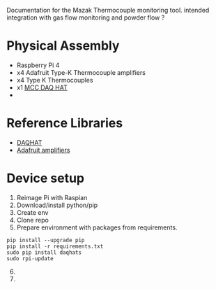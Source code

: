 Documentation for the Mazak Thermocouple monitoring tool. intended integration with gas flow monitoring and powder flow ? 

# Physical Assembly
 - Raspberry Pi 4
 - x4 Adafruit Type-K Thermocouple amplifiers
 - x4 Type K Thermocouples
 - x1 [MCC DAQ HAT](https://digilent.com/shop/mcc-118-128-voltage-measurement-daq-hat-for-raspberry-pi/)
 -
# Reference Libraries
 - [DAQHAT](https://mccdaq.github.io/daqhats/install.html) 
 - [Adafruit amplifiers](https://learn.adafruit.com/ad8495-thermocouple-amplifier/python-circuitpython) 

# Device setup 
1. Reimage Pi with Raspian
2. Download/install python/pip
3. Create env
4. Clone repo
5. Prepare environment with packages from requirements.

```
pip install --upgrade pip
pip install -r requirements.txt
sudo pip install daqhats
sudo rpi-update

```

6. 
7. 
